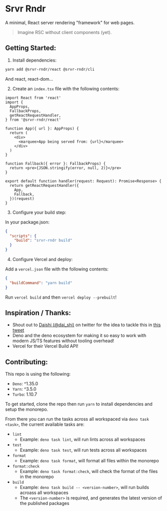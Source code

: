 # Srvr Rndr

A minimal, React server rendering "framework" for web pages.

> Imagine RSC without client components (yet).

## Getting Started:

1. Install dependencies:

```sh
yarn add @srvr-rndr/react @srvr-rndr/cli
```

And react, react-dom...

2. Create an `index.tsx` file with the following contents:

```tsx
import React from 'react'
import {
  AppProps,
  FallbackProps,
  getReactRequestHandler,
} from '@srvr-rndr/react'

function App({ url }: AppProps) {
  return (
    <div>
      <marquee>App being served from: {url}</marquee>
    </div>
  )
}

function Fallback({ error }: FallbackProps) {
  return <pre>{JSON.stringify(error, null, 2)}</pre>
}

export default function handler(request: Request): Promise<Response> {
  return getReactRequestHandler({
    App,
    Fallback,
  })(request)
}
```

3. Configure your build step:

In your package.json:

```json
{
  "scripts": {
    "build": "srvr-rndr build"
  }
}
```

4. Configure Vercel and deploy:

Add a `vercel.json` file with the following contents:

```json
{
  "buildCommand": "yarn build"
}
```

Run `vercel build` and then `vercel deploy --prebuilt`!

## Inspiration / Thanks:

- Shout out to [Daishi (@dai_shi)](https://twitter.com/dai_shi) on twitter for
  the idea to tackle this in
  [this tweet](https://twitter.com/dai_shi/status/1670963177897742337)
- Deno and the deno ecosystem for making it so easy to work with modern JS/TS
  features without tooling overhead!
- Vercel for their Vercel Build API!

## Contributing:

This repo is using the following:

- `Deno`: ^1.35.0
- `Yarn`: ^3.5.0
- `Turbo`: 1.10.7

To get started, clone the repo then run `yarn` to install dependencies and setup
the monorepo.

From there you can run the tasks across all workspaced via `deno task <task>`,
the current available tasks are:

- `lint`
  - Example: `deno task lint`, will run lints across all workspaces
- `test`
  - Example: `deno task test`, will run tests across all workspaces
- `format`
  - Example: `deno task format`, will format all files within the monorepo
- `format:check`
  - Example: `deno task format:check`, will check the format of the files in the
    monorepo
- `build`
  - Example: `deno task build -- <version-number>`, will run builds acroass all
    workspaces
  - The `<version-number>` is required, and generates the latest version of the
    published packages
